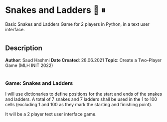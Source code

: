 # Snakes and Ladders 🐍 ⏸
Basic Snakes and Ladders Game for 2 players in Python, in a text user interface.
#
## Description
**Author**: Saud Hashmi
**Date Created**: 28.06.2021
**Topic**: Create a Two-Player Game (MLH INIT 2022)
#
### Game: Snakes and Ladders
I will use dictionaries to define positions for the start and ends of the snakes and ladders. A total of 7 snakes and 7 ladders shall be used in the 1 to 100 cells (excluding 1 and 100 as they mark the starting and finishing point).

It will be a 2 player text user interface game.
